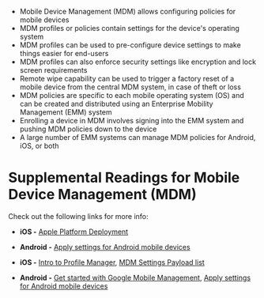 -   Mobile Device Management (MDM) allows configuring policies for mobile devices
-   MDM profiles or policies contain settings for the device's operating system
-   MDM profiles can be used to pre-configure device settings to make things easier for end-users
-   MDM profiles can also enforce security settings like encryption and lock screen requirements
-   Remote wipe capability can be used to trigger a factory reset of a mobile device from the central MDM system, in case of theft or loss
-   MDM policies are specific to each mobile operating system (OS) and can be created and distributed using an Enterprise Mobility Management (EMM) system
-   Enrolling a device in MDM involves signing into the EMM system and pushing MDM policies down to the device
-   A large number of EMM systems can manage MDM policies for Android, iOS, or both

# Supplemental Readings for Mobile Device Management (MDM)

Check out the following links for more info:

-   **iOS -** [Apple Platform Deployment](https://support.apple.com/guide/deployment/welcome/web "Apple Platform Deployment")
    
-   **Android -** [Apply settings for Android mobile devices](https://support.google.com/a/answer/6328708#apply)
    
-   **iOS -** [Intro to Profile Manager](https://support.apple.com/guide/server/intro-to-profile-manager-apd0e2214c6/mac), [MDM Settings Payload list](https://support.apple.com/guide/mdm/payload-list-mdm5370d089/web)
    
-   **Android -** [Get started with Google Mobile Management](https://support.google.com/a/answer/7396025), [Apply settings for Android mobile devices](https://support.google.com/a/answer/6328708#apply)
